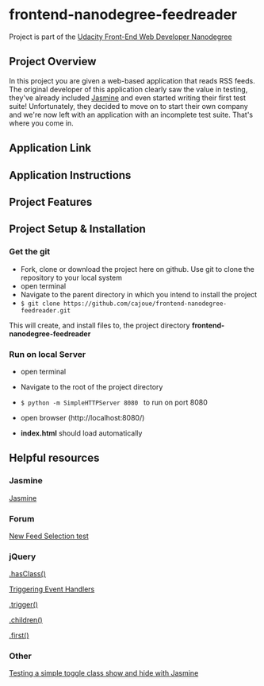# frontend-nanodegree-feedreader
Project is part of the [Udacity Front-End Web Developer Nanodegree](https://www.udacity.com/course/front-end-web-developer-nanodegree--nd001)

## Project Overview
In this project you are given a web-based application that reads RSS feeds. The original developer of this application clearly saw the value in testing, they've already included [Jasmine](http://jasmine.github.io/) and even started writing their first test suite! Unfortunately, they decided to move on to start their own company and we're now left with an application with an incomplete test suite. That's where you come in.

## Application Link

## Application Instructions

## Project Features

## Project Setup & Installation

### Get the git

 - Fork, clone or download the project here on github. Use git to clone
   the repository to your local system 
 - open terminal 
 - Navigate to the parent directory in which you intend to install
   the project
 - `$ git clone https://github.com/cajoue/frontend-nanodegree-feedreader.git`

This will create, and install files to, the project directory **frontend-nanodegree-feedreader** 

### Run on local Server
- open terminal
- Navigate to the root of the project directory 
- `$ python -m SimpleHTTPServer 8080 `
to run on port 8080 

- open browser (http://localhost:8080/)
- **index.html** should load automatically

## Helpful resources
### Jasmine
[Jasmine](http://jasmine.github.io/2.2/introduction.html)

### Forum
[New Feed Selection test](https://discussions.udacity.com/t/new-feed-selection-test/15741)
### jQuery
[.hasClass()](http://api.jquery.com/hasClass/)

[Triggering Event Handlers](https://learn.jquery.com/events/triggering-event-handlers/)

[.trigger()](http://api.jquery.com/trigger/)

[.children()](https://api.jquery.com/children/)

[.first()](https://api.jquery.com/first/)

### Other
[Testing a simple toggle class show and hide with Jasmine](https://gist.github.com/davilious/9503539)
